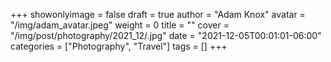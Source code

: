 +++
showonlyimage = false
draft = true
author = "Adam Knox"
avatar = "/img/adam_avatar.jpeg"
weight = 0
title = ""
cover = "/img/post/photography/2021_12/.jpg"
date = "2021-12-05T00:01:01-06:00"
categories = ["Photography", "Travel"]
tags = []
+++
<!--more-->
